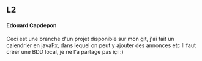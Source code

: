 ## L2 
#### Edouard Capdepon

Ceci est une branche d'un projet disponible sur mon git, j'ai fait un calendrier en javaFx, dans lequel on peut y ajouter des annonces etc 
Il faut créer une BDD local, je ne l'a partage pas içi :)

